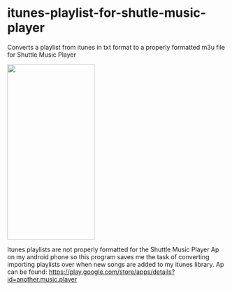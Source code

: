 # itunes-playlist-for-shutle-music-player
Converts a playlist from itunes in txt format to a properly formatted m3u file for Shuttle Music Player

<img src="https://github.com/joezhang2/itunes-playlist-for-shutle-music-player/blob/master/Screen%20Shot.jpg" width="200" height="400" />

Itunes playlists are not properly formatted for the Shuttle Music Player Ap on my android phone so this program saves me the task of converting importing playlists over when new songs are added to my itunes library. 
Ap can be found: https://play.google.com/store/apps/details?id=another.music.player

